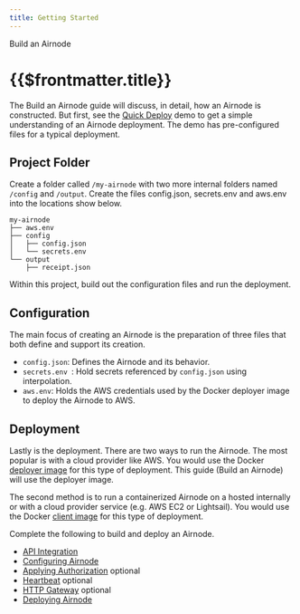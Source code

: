 ```yaml
---
title: Getting Started
---
```

<TitleSpan>Build an Airnode</TitleSpan>
# {{$frontmatter.title}}

<TocHeader />
<TOC class="table-of-contents" :include-level="[2,3]" />

The Build an Airnode guide will discuss, in detail, how an Airnode is constructed. But first, see the [Quick Deploy](../../tutorial/README.md) demo to get a simple understanding of an Airnode deployment. The demo has pre-configured files for a typical deployment.

## Project Folder

Create a folder called `/my-airnode` with two more internal folders named `/config` and `/output`. Create the files config.json, secrets.env and aws.env into the locations show below.

```
my-airnode
├── aws.env
├── config
│   ├── config.json
│   └── secrets.env
└── output
    ├── receipt.json
```
Within this project, build out the configuration files and run the deployment.

## Configuration

The main focus of creating an Airnode is the preparation of three files that both define and support its creation.

- `config.json`: Defines the Airnode and its behavior.
- `secrets.env `: Hold secrets referenced by `config.json` using interpolation.
- `aws.env`: Holds the AWS credentials used by the Docker deployer image to deploy the Airnode to AWS.

## Deployment

Lastly is the deployment. There are two ways to run the Airnode. The most popular is with a cloud provider like AWS. You would use the Docker [deployer image](../docker/../../docker/deployer-image.md) for this type of deployment. This guide (Build an Airnode) will use the deployer image.

The second method is to run a containerized Airnode on a hosted internally or with a cloud provider service (e.g. AWS EC2 or Lightsail). You would use the Docker [client image](../../docker/client-image.md) for this type of deployment.

Complete the following to build and deploy an Airnode.

- [API Integration](api-integration.md)
- [Configuring Airnode](configuring-airnode.md)
- [Applying Authorization](./apply-auth.md) optional
- [Heartbeat](./heartbeat.md) optional
- [HTTP Gateway](./http-gateway.md) optional
- [Deploying Airnode](./deploying-airnode.md)
